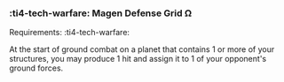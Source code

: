 ### :ti4-tech-warfare: **Magen Defense Grid Ω**

Requirements: :ti4-tech-warfare:

At the start of ground combat on a planet that contains 1 or more of your structures, you may produce 1 hit and assign it to 1 of your opponent's ground forces.
